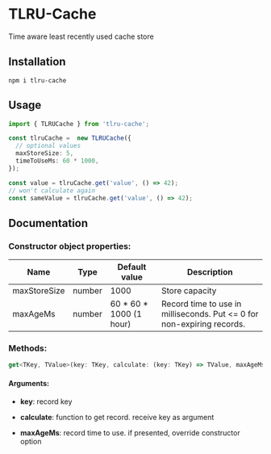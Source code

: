 TLRU-Cache
=

Time aware least recently used cache store

## Installation

```
npm i tlru-cache
```

## Usage

```typescript
import { TLRUCache } from 'tlru-cache';

const tlruCache =  new TLRUCache({
  // optional values
  maxStoreSize: 5,
  timeToUseMs: 60 * 1000,
});

const value = tlruCache.get('value', () => 42);
// won't calculate again
const sameValue = tlruCache.get('value', () => 42);
```

## Documentation

### Constructor object properties:

Name | Type | Default value | Description
---|---|---|---
maxStoreSize | number | 1000 | Store capacity
maxAgeMs | number | 60 * 60 * 1000 (1 hour) | Record time to use in milliseconds. Put <= 0 for non-expiring records.

### Methods:

```typescript
get<TKey, TValue>(key: TKey, calculate: (key: TKey) => TValue, maxAgeMs: number = null): TValue
```

#### Arguments:

* **key**: record key

* **calculate**: function to get record. receive key as argument

* **maxAgeMs**: record time to use. if presented, override constructor option
